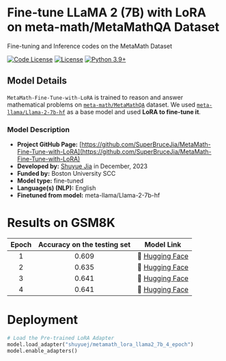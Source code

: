 # Fine-tune LLaMA 2 (7B) with LoRA on meta-math/MetaMathQA Dataset
Fine-tuning and Inference codes on the MetaMath Dataset

[![Code License](https://img.shields.io/badge/Code%20License-MIT-green.svg)](CODE_LICENSE)
[![License](https://img.shields.io/badge/Running%20on-GPU-red.svg)](https://github.com/SuperBruceJia/MetaMath-Fine-Tune-with-LoRA)
[![Python 3.9+](https://img.shields.io/badge/python-3.9+-blue.svg)](https://www.python.org/downloads/release/python-390/)

## Model Details
`MetaMath-Fine-Tune-with-LoRA` is trained to reason and answer mathematical problems on [`meta-math/MetaMathQA`](https://huggingface.co/datasets/meta-math/MetaMathQA) dataset. We used [`meta-llama/Llama-2-7b-hf`](https://huggingface.co/meta-llama/Llama-2-7b-hf) as a base model and used **LoRA to fine-tune it**.

### Model Description
- **Project GitHub Page:** [https://github.com/SuperBruceJia/MetaMath-Fine-Tune-with-LoRA](https://github.com/SuperBruceJia/MetaMath-Fine-Tune-with-LoRA)
- **Developed by:** [Shuyue Jia](https://shuyuej.com/) in December, 2023
- **Funded by:** Boston University SCC
- **Model type:** fine-tuned
- **Language(s) (NLP):** English
- **Finetuned from model:** meta-llama/Llama-2-7b-hf

# Results on GSM8K
|       Epoch       | Accuracy on the testing set | Model Link |
|:---:|:----:|:----:|
| $1$ | $0.609$ | 🤗 [Hugging Face](https://huggingface.co/shuyuej/metamath_lora_llama2_7b) |
| $2$ | $0.635$ | 🤗 [Hugging Face](https://huggingface.co/shuyuej/metamath_lora_llama2_7b_2_epoch)  |
| $3$ | $0.641$ | 🤗 [Hugging Face](https://huggingface.co/shuyuej/metamath_lora_llama2_7b_3_epoch) |
| $4$ | $0.641$ | 🤗 [Hugging Face](https://huggingface.co/shuyuej/metamath_lora_llama2_7b_4_epoch) |

# Deployment
```python
# Load the Pre-trained LoRA Adapter
model.load_adapter("shuyuej/metamath_lora_llama2_7b_4_epoch")
model.enable_adapters()
```
